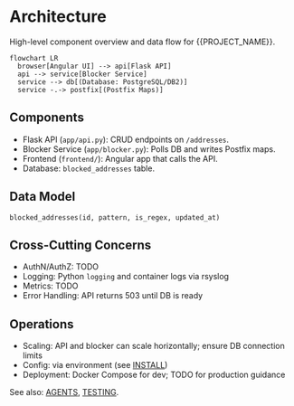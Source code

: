 <!-- Updated to best practices on 2025-09-14. -->
# Architecture

<!-- BEGIN GENERATED: ARCH:MAIN -->

High-level component overview and data flow for {{PROJECT_NAME}}.

```mermaid
flowchart LR
  browser[Angular UI] --> api[Flask API]
  api --> service[Blocker Service]
  service --> db[(Database: PostgreSQL/DB2)]
  service -.-> postfix[(Postfix Maps)]
```

## Components

- Flask API (`app/api.py`): CRUD endpoints on `/addresses`.
- Blocker Service (`app/blocker.py`): Polls DB and writes Postfix maps.
- Frontend (`frontend/`): Angular app that calls the API.
- Database: `blocked_addresses` table.

## Data Model

`blocked_addresses(id, pattern, is_regex, updated_at)`

## Cross-Cutting Concerns

- AuthN/AuthZ: TODO
- Logging: Python `logging` and container logs via rsyslog
- Metrics: TODO
- Error Handling: API returns 503 until DB is ready

## Operations

- Scaling: API and blocker can scale horizontally; ensure DB connection limits
- Config: via environment (see [INSTALL](INSTALL.md))
- Deployment: Docker Compose for dev; TODO for production guidance

See also: [AGENTS](AGENTS.md), [TESTING](TESTING.md).

<!-- END GENERATED: ARCH:MAIN -->

